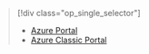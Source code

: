 > [!div class="op_single_selector"]
> * [Azure Portal](../articles/storage/storage-e2e-troubleshooting.md)
> * [Azure Classic Portal](../articles/storage/storage-e2e-troubleshooting-classic-portal.md)
> 
> 

<!---HONumber=AcomDC_1203_2015-->